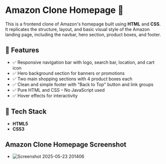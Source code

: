 # Amazon Clone Homepage 🛒

This is a frontend clone of Amazon's homepage built using **HTML** and **CSS**. It replicates the structure, layout, and basic visual style of the Amazon landing page, including the navbar, hero section, product boxes, and footer.

## 🚀 Features

- ✅ Responsive navigation bar with logo, search bar, location, and cart icon  
- ✅ Hero background section for banners or promotions  
- ✅ Two main shopping sections with 4 product boxes each  
- ✅ Clean and simple footer with "Back to Top" button and link groups  
- ✅ Pure HTML and CSS – No JavaScript used  
- ✅ Hover effects for interactivity

## 🧱 Tech Stack

- **HTML5**
- **CSS3**

## Amazon Clone Homepage Screenshot

- ![Screenshot 2025-05-23 201406](https://github.com/user-attachments/assets/8d39fd32-6d8d-478f-8366-18cfafd60f19)

